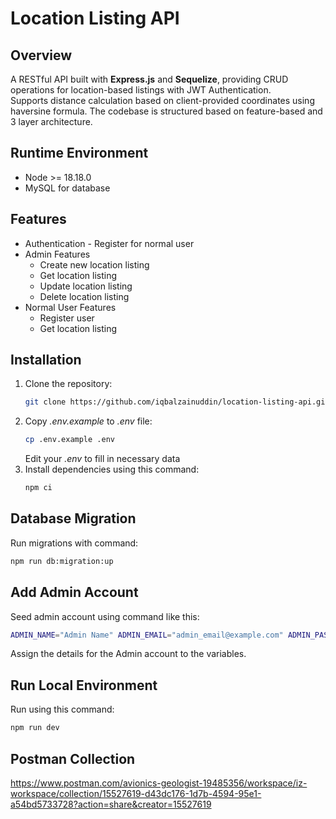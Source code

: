 # Location Listing API

## Overview
A RESTful API built with **Express.js** and **Sequelize**, providing CRUD operations for location-based listings with JWT Authentication.  
Supports distance calculation based on client-provided coordinates using haversine formula. The codebase is structured based on feature-based and 3 layer architecture.

## Runtime Environment
- Node >= 18.18.0
- MySQL for database

## Features
- Authentication - Register for normal user
- Admin Features
   - Create new location listing
   - Get location listing
   - Update location listing
   - Delete location listing
- Normal User Features
   - Register user
   - Get location listing

## Installation
1. Clone the repository:
   ```bash
   git clone https://github.com/iqbalzainuddin/location-listing-api.git
   ```
2. Copy _.env.example_ to _.env_ file:
   ```bash
   cp .env.example .env
   ```
   Edit your _.env_ to fill in necessary data
   <br>
3. Install dependencies using this command:
   ```bash
   npm ci
   ```

## Database Migration
Run migrations with command:
```bash
npm run db:migration:up
```

## Add Admin Account
Seed admin account using command like this:
```bash
ADMIN_NAME="Admin Name" ADMIN_EMAIL="admin_email@example.com" ADMIN_PASSWORD="adminpassword" npm run db:seed:admin
```
Assign the details for the Admin account to the variables.

## Run Local Environment

Run using this command:
```bash
npm run dev
```

## Postman Collection
https://www.postman.com/avionics-geologist-19485356/workspace/iz-workspace/collection/15527619-d43dc176-1d7b-4594-95e1-a54bd5733728?action=share&creator=15527619
